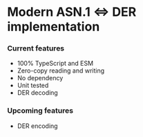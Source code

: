 # Modern ASN.1 <=> DER implementation

### Current features
- 100% TypeScript and ESM
- Zero-copy reading and writing
- No dependency
- Unit tested
- DER decoding

### Upcoming features
- DER encoding